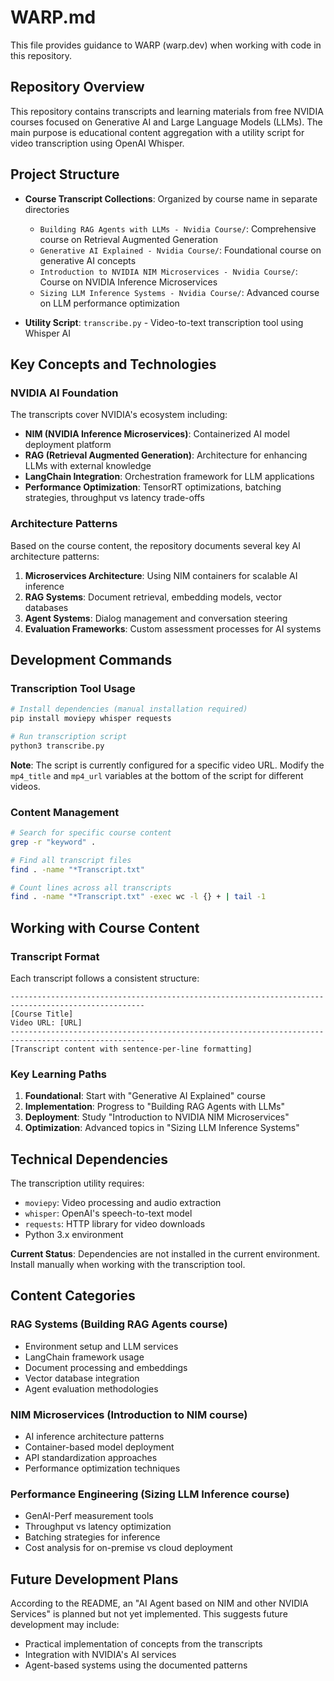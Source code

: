# WARP.md

This file provides guidance to WARP (warp.dev) when working with code in this repository.

## Repository Overview

This repository contains transcripts and learning materials from free NVIDIA courses focused on Generative AI and Large Language Models (LLMs). The main purpose is educational content aggregation with a utility script for video transcription using OpenAI Whisper.

## Project Structure

- **Course Transcript Collections**: Organized by course name in separate directories
  - `Building RAG Agents with LLMs - Nvidia Course/`: Comprehensive course on Retrieval Augmented Generation
  - `Generative AI Explained - Nvidia Course/`: Foundational course on generative AI concepts
  - `Introduction to NVIDIA NIM Microservices - Nvidia Course/`: Course on NVIDIA Inference Microservices
  - `Sizing LLM Inference Systems - Nvidia Course/`: Advanced course on LLM performance optimization

- **Utility Script**: `transcribe.py` - Video-to-text transcription tool using Whisper AI

## Key Concepts and Technologies

### NVIDIA AI Foundation
The transcripts cover NVIDIA's ecosystem including:
- **NIM (NVIDIA Inference Microservices)**: Containerized AI model deployment platform
- **RAG (Retrieval Augmented Generation)**: Architecture for enhancing LLMs with external knowledge
- **LangChain Integration**: Orchestration framework for LLM applications
- **Performance Optimization**: TensorRT optimizations, batching strategies, throughput vs latency trade-offs

### Architecture Patterns
Based on the course content, the repository documents several key AI architecture patterns:
1. **Microservices Architecture**: Using NIM containers for scalable AI inference
2. **RAG Systems**: Document retrieval, embedding models, vector databases
3. **Agent Systems**: Dialog management and conversation steering
4. **Evaluation Frameworks**: Custom assessment processes for AI systems

## Development Commands

### Transcription Tool Usage
```bash
# Install dependencies (manual installation required)
pip install moviepy whisper requests

# Run transcription script
python3 transcribe.py
```

**Note**: The script is currently configured for a specific video URL. Modify the `mp4_title` and `mp4_url` variables at the bottom of the script for different videos.

### Content Management
```bash
# Search for specific course content
grep -r "keyword" .

# Find all transcript files
find . -name "*Transcript.txt"

# Count lines across all transcripts
find . -name "*Transcript.txt" -exec wc -l {} + | tail -1
```

## Working with Course Content

### Transcript Format
Each transcript follows a consistent structure:
```
----------------------------------------------------------------------------------------------------
[Course Title]
Video URL: [URL]
----------------------------------------------------------------------------------------------------
[Transcript content with sentence-per-line formatting]
```

### Key Learning Paths
1. **Foundational**: Start with "Generative AI Explained" course
2. **Implementation**: Progress to "Building RAG Agents with LLMs"
3. **Deployment**: Study "Introduction to NVIDIA NIM Microservices"
4. **Optimization**: Advanced topics in "Sizing LLM Inference Systems"

## Technical Dependencies

The transcription utility requires:
- `moviepy`: Video processing and audio extraction
- `whisper`: OpenAI's speech-to-text model
- `requests`: HTTP library for video downloads
- Python 3.x environment

**Current Status**: Dependencies are not installed in the current environment. Install manually when working with the transcription tool.

## Content Categories

### RAG Systems (Building RAG Agents course)
- Environment setup and LLM services
- LangChain framework usage
- Document processing and embeddings
- Vector database integration
- Agent evaluation methodologies

### NIM Microservices (Introduction to NIM course)
- AI inference architecture patterns
- Container-based model deployment
- API standardization approaches
- Performance optimization techniques

### Performance Engineering (Sizing LLM Inference course)
- GenAI-Perf measurement tools
- Throughput vs latency optimization
- Batching strategies for inference
- Cost analysis for on-premise vs cloud deployment

## Future Development Plans

According to the README, an "AI Agent based on NIM and other NVIDIA Services" is planned but not yet implemented. This suggests future development may include:
- Practical implementation of concepts from the transcripts
- Integration with NVIDIA's AI services
- Agent-based systems using the documented patterns
